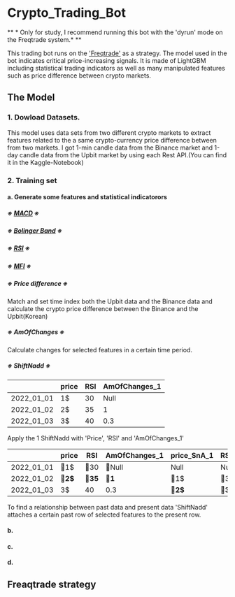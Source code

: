# Crypto_Trading_Bot
** * Only for study, I recommend running this bot with the 'dyrun' mode on the Freqtrade system.*  **


This trading bot runs on the ['Freqtrade'](https://www.freqtrade.io/en/stable/) as a strategy. The model used in the bot indicates critical price-increasing signals. 
It is made of LightGBM including statistical trading indicators as well as many manipulated features such as price difference between crypto markets.



## The Model

### 1. Dowload Datasets.
This model uses data sets from two different crypto markets to extract features related to the a same crypto-currency price difference between from two markets.
I got 1-min candle data from the Binance market and 1-day candle data from the Upbit market by using each Rest API.(You can find it in the Kaggle-Notebook)

### 2. Training set

####  a. Generate some features and statistical indicatorors 

##### ※ [*MACD*](https://en.wikipedia.org/wiki/MACD) ※

##### ※ [*Bolinger Band*](https://en.wikipedia.org/wiki/Bollinger_Bandshttps://en.wikipedia.org/wiki/Bollinger_Bands) ※

##### ※ [*RSI*](https://en.wikipedia.org/wiki/Relative_strength_index) ※

##### ※ [*MFI*](https://en.wikipedia.org/wiki/Money_flow_index) ※

##### ※ Price difference ※
Match and set time index both the Upbit data and the Binance data and calculate the crypto price difference between the Binance and the Upbit(Korean)

##### ※ *AmOfChanges* ※

Calculate changes for selected features in a certain time period.

##### ※ *ShiftNadd* ※



||price|RSI|AmOfChanges_1|
|---|---|---|---|
|2022_01_01|1$|30|Null|
|2022_01_02|2$|35|1|
|2022_01_03|3$|40|0.3|


Apply the 1 ShiftNadd with 'Price', 'RSI' and 'AmOfChanges_1' 

||price|RSI|AmOfChanges_1|price_SnA_1|RSI_SnA_1|AmOfChanges_1_SnA_1|
|---|---|---|---|---|---|---|
|2022_01_01|&#x1F538;1$|&#x1F538;30|&#x1F538;Null|Null|Null|Null|
|2022_01_02|&#x1F537;**2$**|&#x1F537;**35**|&#x1F537;**1**|&#x1F538;1$|&#x1F538;30|&#x1F538;Null|
|2022_01_03|3$|40|0.3|&#x1F537;**2$**|&#x1F537;**35**|&#x1F537;**1**|


To find a relationship between past data and present data 'ShiftNadd' attaches a certain past row of selected features to the present row.

####  b.
####  c.
####  d.

## Freaqtrade strategy 
